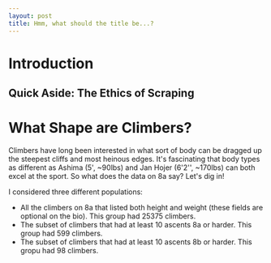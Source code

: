 ```yaml
---
layout: post
title: Hmm, what should the title be...?
---
```


# Introduction

## Quick Aside: The Ethics of Scraping

# What Shape are Climbers?

Climbers have long been interested in what sort of body can be dragged up the steepest cliffs and most heinous edges. It's fascinating that body types as different as Ashima (5', ~90lbs) and Jan Hojer (6'2'', ~170lbs) can both excel at the sport. So what does the data on 8a say? Let's dig in!

I considered three different populations:
- All the climbers on 8a that listed both height and weight (these fields are optional on the bio). This group had 25375 climbers.
- The subset of climbers that had at least 10 ascents 8a or harder. This group had 599 climbers.
- The subset of climbers that had at least 10 ascents 8b or harder. This gropu had 98 climbers.
